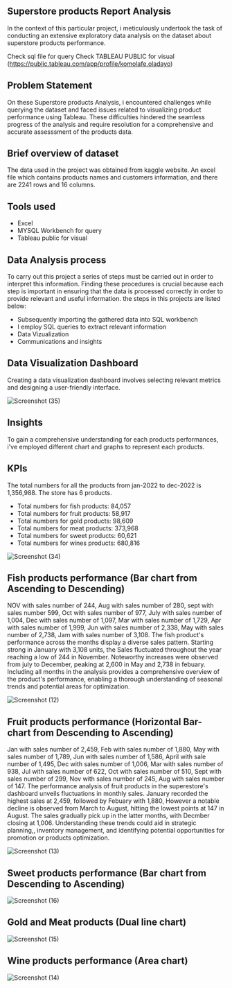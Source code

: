 ## Superstore products Report Analysis
In the context of this particular project, i meticulously undertook the task of conducting an extensive exploratory data analysis on the dataset about superstore products performance.

Check sql file for query
Check TABLEAU PUBLIC for visual (https://public.tableau.com/app/profile/komolafe.oladayo)

## Problem Statement
On these Superstore products Analysis, i encountered challenges while querying the dataset and faced issues related to visualizing product performance using Tableau. These difficulties hindered the seamless progress of the analysis and require resolution for a comprehensive and accurate assesssment of the products data.

## Brief overview of dataset
The data used in the project was obtained from kaggle website. An excel file which contains products names and customers information, and there are 2241 rows and 16 columns. 

## Tools used
- Excel
- MYSQL Workbench for query
- Tableau public for visual

## Data Analysis process
To carry out this project a series of steps must be carried out in order to interpret this information. Finding these procedures is crucial because each step is important in ensuring that the data is processed correctly in order to provide relevant and useful information. the steps in this projects are listed below:

- Subsequently importing the gathered data into SQL workbench
- I employ SQL queries to extract relevant information
- Data Vizualization
- Communications and insights

## Data Visualization Dashboard 
Creating a data visualization dashboard involves selecting relevant metrics and designing a user-friendly interface.

![Screenshot (35)](https://github.com/olaanalyst/Superstore-Sales-Report/assets/141564936/e3d0c8f1-d44a-4b1f-8579-4a7971324430)

## Insights
To gain a comprehensive understanding for each products performances, i've employed different chart and graphs to represent each products.

## KPIs
The total numbers for all the products from jan-2022 to dec-2022 is 1,356,988. The store has 6 products.
- Total numbers for fish products: 84,057
- Total numbers for fruit products: 58,917
- Total numbers for gold products: 98,609
- Total numbers for meat products: 373,968
- Total numbers for sweet products: 60,621
- Total numbers for wines products: 680,816

![Screenshot (34)](https://github.com/olaanalyst/Superstore-Sales-Report/assets/141564936/2821b46d-e81a-4fd2-90f4-d0e4e33a831b)

## Fish products performance (Bar chart from Ascending to Descending)
NOV with sales number of 244, Aug with sales number of 280, sept with sales number 599, Oct with sales number of 977, July with sales number of 1,004, Dec with sales number of 1,097, Mar with sales number of 1,729, Apr with sales number of 1,999, Jun with sales number of 2,338, May with sales number of 2,738, Jam with sales number of 3,108. The fish product's performance across the months display a diverse sales pattern. Starting strong in January with 3,108 units, the Sales fluctuated throughout the year reaching a low of 244 in November. Noteworthy increases were observed from july to December, peaking at 2,600 in May and 2,738 in febuary. Including all months in the analysis provides a comprehensive overview of the product's performance, enabling a thorough understanding of seasonal trends and potential areas for optimization.  
 
![Screenshot (12)](https://github.com/olaanalyst/Superstore-Sales-Report/assets/141564936/fbd74945-8720-40ef-b7aa-3b972c192c3d)

## Fruit products performance (Horizontal Bar-chart from Descending to Ascending)
Jan with sales number of 2,459, Feb with sales number of 1,880, May with sales number of 1,789, Jun with sales number of 1,586, April with sale number of 1,495, Dec with sales number of 1,006, Mar with sales number of 938, Jul with sales number of 622, Oct with sales number of 510, Sept with sales number of 299, Nov with sales number of 245, Aug with sales number of 147. The performance analysis of fruit products in the superestore's dashboard unveils fluctuations in monthly sales. January recorded the highest sales at 2,459, followed by Febuary with 1,880, However a notable decline is observed from March to August, hitting the lowest points at 147 in August. The sales gradually pick up in the latter months, with Decmber closing at 1,006. Understanding these trends could aid in strategic planning,, inventory management, and identifying potential opportunities for promotion or products optimization. 

![Screenshot (13)](https://github.com/olaanalyst/Superstore-Sales-Report/assets/141564936/a19753a9-8a40-4dbb-8d77-80144dc3ba30)

## Sweet products performance (Bar chart from Descending to Ascending)


![Screenshot (16)](https://github.com/olaanalyst/Superstore-Sales-Report/assets/141564936/7766a4bb-1dd4-4aa4-9ec6-6ce395f16680)

## Gold and Meat products (Dual line chart)
 

![Screenshot (15)](https://github.com/olaanalyst/Superstore-Sales-Report/assets/141564936/9446c390-3094-472e-aaf7-4feb0b8de086)

## Wine products performance (Area chart)


![Screenshot (14)](https://github.com/olaanalyst/Superstore-Sales-Report/assets/141564936/4b3b542e-de6b-4da8-8eca-99541f047280)
